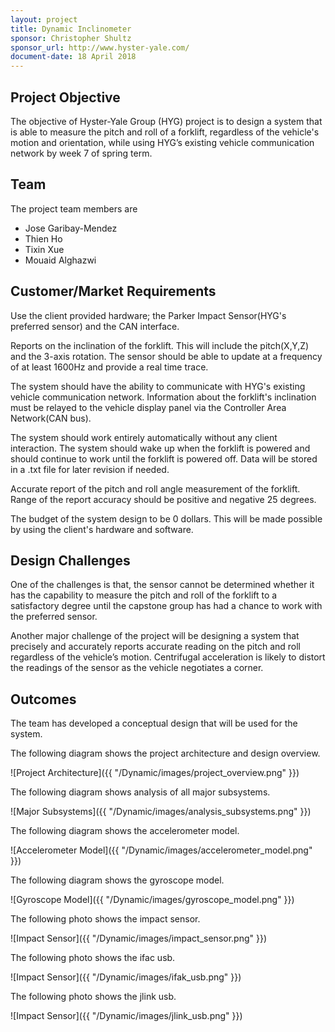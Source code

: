 ```yaml
---
layout: project
title: Dynamic Inclinometer
sponsor: Christopher Shultz
sponsor_url: http://www.hyster-yale.com/
document-date: 18 April 2018
---
```


## Project Objective

The objective of Hyster-Yale Group (HYG) project is to design a system that is able to measure the pitch and roll of a forklift, regardless of the vehicle's motion and orientation, while using HYG’s existing vehicle communication network by week 7 of spring term.

## Team

The project team members are

* Jose Garibay-Mendez
* Thien Ho
* Tixin Xue
* Mouaid Alghazwi

## Customer/Market Requirements

Use the client provided hardware; the Parker Impact Sensor(HYG's preferred sensor) and the CAN interface.

Reports on the inclination of the forklift. This will include the pitch(X,Y,Z) and the 3-axis rotation. The sensor should be able to update at a frequency of at least 1600Hz and provide a real time trace.

The system should have the ability to communicate with HYG's existing vehicle communication network. Information about the forklift's inclination must be relayed to the vehicle display panel via the Controller Area Network(CAN bus).

The system should work entirely automatically without any client interaction. The system should wake up when the forklift is powered and should continue to work until the forklift is powered off. Data will be stored in a .txt file for later revision if needed. 

Accurate report of the pitch and roll angle measurement of the forklift. Range of the report accuracy should be positive and negative 25 degrees.

The budget of the system design to be 0 dollars. This will be made possible by using the client's hardware and software.

## Design Challenges

One of the challenges is that, the sensor cannot be determined whether it has the capability to measure the pitch and roll of the forklift to a satisfactory degree until the capstone group has had a chance to work with the preferred sensor.

Another major challenge of the project will be designing a system that precisely and accurately reports accurate reading on the pitch and roll regardless of the vehicle’s motion. Centrifugal acceleration is likely to distort the readings of the sensor as the vehicle negotiates a corner.

## Outcomes

The team has developed a conceptual design that will be used for the system.

The following diagram shows the project architecture and design overview.

![Project Architecture]({{ "/Dynamic/images/project_overview.png" }})

The following diagram shows analysis of all major subsystems.

![Major Subsystems]({{ "/Dynamic/images/analysis_subsystems.png" }})

The following diagram shows the accelerometer model.

![Accelerometer Model]({{ "/Dynamic/images/accelerometer_model.png" }})

The following diagram shows the gyroscope model.

![Gyroscope Model]({{ "/Dynamic/images/gyroscope_model.png" }})

The following photo shows the impact sensor.

![Impact Sensor]({{ "/Dynamic/images/impact_sensor.png" }})

The following photo shows the ifac usb.

![Impact Sensor]({{ "/Dynamic/images/ifak_usb.png" }})

The following photo shows the jlink usb.

![Impact Sensor]({{ "/Dynamic/images/jlink_usb.png" }})

